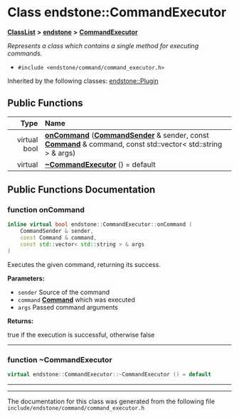 

# Class endstone::CommandExecutor



[**ClassList**](annotated.md) **>** [**endstone**](namespaceendstone.md) **>** [**CommandExecutor**](classendstone_1_1CommandExecutor.md)



_Represents a class which contains a single method for executing commands._ 

* `#include <endstone/command/command_executor.h>`





Inherited by the following classes: [endstone::Plugin](classendstone_1_1Plugin.md)
































## Public Functions

| Type | Name |
| ---: | :--- |
| virtual bool | [**onCommand**](#function-oncommand) ([**CommandSender**](classendstone_1_1CommandSender.md) & sender, const [**Command**](classendstone_1_1Command.md) & command, const std::vector&lt; std::string &gt; & args) <br> |
| virtual  | [**~CommandExecutor**](#function-commandexecutor) () = default<br> |




























## Public Functions Documentation




### function onCommand 


```C++
inline virtual bool endstone::CommandExecutor::onCommand (
    CommandSender & sender,
    const Command & command,
    const std::vector< std::string > & args
) 
```



Executes the given command, returning its success.




**Parameters:**


* `sender` Source of the command 
* `command` [**Command**](classendstone_1_1Command.md) which was executed 
* `args` Passed command arguments 



**Returns:**

true if the execution is successful, otherwise false 





        

<hr>



### function ~CommandExecutor 

```C++
virtual endstone::CommandExecutor::~CommandExecutor () = default
```




<hr>

------------------------------
The documentation for this class was generated from the following file `include/endstone/command/command_executor.h`

